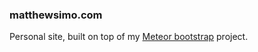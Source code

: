 
### matthewsimo.com 

Personal site, built on top of my [Meteor bootstrap](https://github.com/matthewsimo/Meteor-bootstrap) project.


